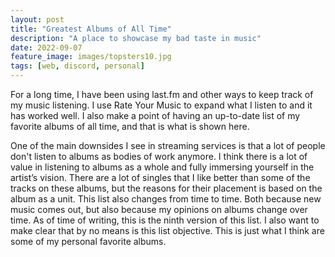 ```yaml
---
layout: post
title: "Greatest Albums of All Time"
description: "A place to showcase my bad taste in music"
date: 2022-09-07
feature_image: images/topsters10.jpg
tags: [web, discord, personal]
---
```


For a long time, I have been using last.fm and other ways to keep track of my music listening. I use Rate Your Music to expand what I listen to and it has worked well. I also make a point of having an up-to-date list of my favorite albums of all time, and that is what is shown here. 

<!--more-->

One of the main downsides I see in streaming services is that a lot of people don't listen to albums as bodies of work anymore. I think there is a lot of value in listening to albums as a whole and fully immersing yourself in the artist’s vision. There are a lot of singles that I like better than some of the tracks on these albums, but the reasons for their placement is based on the album as a unit. This list also changes from time to time. Both because new music comes out, but also because my opinions on albums change over time. As of time of writing, this is the ninth version of this list. I also want to make clear that by no means is this list objective. This is just what I think are some of my personal favorite albums. 
